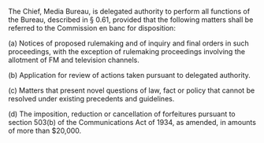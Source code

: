 The Chief, Media Bureau, is delegated authority to perform all functions of the Bureau, described in § 0.61, provided that the following matters shall be referred to the Commission en banc for disposition:

(a) Notices of proposed rulemaking and of inquiry and final orders in such proceedings, with the exception of rulemaking proceedings involving the allotment of FM and television channels.
                

(b) Application for review of actions taken pursuant to delegated authority.

(c) Matters that present novel questions of law, fact or policy that cannot be resolved under existing precedents and guidelines.

(d) The imposition, reduction or cancellation of forfeitures pursuant to section 503(b) of the Communications Act of 1934, as amended, in amounts of more than $20,000.

